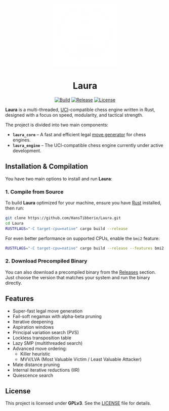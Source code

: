 <div  align="center">

![logo](logo.png)

</div>

# <div align="center">Laura</div>

<div align="center">

[![Build][build-badge]][build-link]
[![Release][release-badge]][release-link]
[![License][license-badge]][license-link]

</div>

**Laura** is a multi-threaded, [UCI][uci-link]-compatible chess engine written in Rust, designed with a focus on speed, modularity, and tactical strength.

The project is divided into two main components:

- **`laura_core`** – A fast and efficient legal [move generator][laura-link] for chess engines.
- **`laura_engine`** – The UCI-compatible chess engine currently under active development.

## Installation & Compilation

You have two main options to install and run **Laura**:

### 1. Compile from Source

To build **Laura** optimized for your machine, ensure you have [Rust][rust-link] installed, then run:

``` bash
git clone https://github.com/HansTibberio/Laura.git
cd Laura
RUSTFLAGS="-C target-cpu=native" cargo build --release
```

For even better performance on supported CPUs, enable the `bmi2` feature:

``` bash
RUSTFLAGS="-C target-cpu=native" cargo build --release --features bmi2
```

### 2. Download Precompiled Binary

You can also download a precompiled binary from the [Releases][release-link] section. Just choose the version that matches your system and run the binary directly.

## Features

-   Super-fast legal move generation
-   Fail-soft negamax with alpha-beta pruning
-   Iterative deepening
-   Aspiration windows
-   Principal variation search (PVS)
-   Lockless transposition table
-   Lazy SMP (multithreaded search)
-   Advanced move ordering:
    -   Killer heuristic
    -   MVV/LVA (Most Valuable Victim / Least Valuable Attacker)
-   Mate distance pruning
-   Internal iterative reductions (IIR)
-   Quiescence search

## License

This project is licensed under **GPLv3**. See the [LICENSE][license-link] file for details.

[build-link]:https://github.com/HansTibberio/Laura/actions/workflows/build.yml
[build-badge]:https://img.shields.io/github/actions/workflow/status/HansTibberio/Laura/build.yml?style=for-the-badge
[license-link]:https://github.com/hanstibberio/Laura/blob/master/LICENSE
[license-badge]:https://img.shields.io/github/license/hanstibberio/laura?style=for-the-badge&label=license&color=success
[release-link]:https://github.com/HansTibberio/Laura/releases/latest
[release-badge]:https://img.shields.io/github/v/release/HansTibberio/Laura?label=official%20release&style=for-the-badge

[uci-link]:https://en.wikipedia.org/wiki/Universal_Chess_Interface
[rust-link]:https://www.rust-lang.org/
[laura-link]:https://github.com/HansTibberio/Laura/tree/master/laura_core